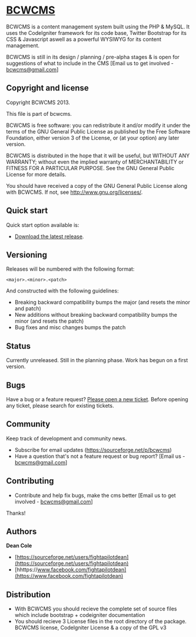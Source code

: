 # [BCWCMS](https://sourceforge.net/p/bcwcms) 

BCWCMS is a content management system built using the PHP & MySQL. It uses the CodeIgniter framework for its code base, Twitter Bootstrap for its CSS & Javascript aswell as a powerful WYSIWYG for its content management.

BCWCMS is still in its design / planning / pre-alpha stages & is open for suggestions of what to include in the CMS [Email us to get involved - bcwcms@gmail.com]



## Copyright and license

Copyright BCWCMS 2013.

This file is part of bcwcms.

BCWCMS is free software: you can redistribute it and/or modify
it under the terms of the GNU General Public License as published by
the Free Software Foundation, either version 3 of the License, or
(at your option) any later version.
	
BCWCMS is distributed in the hope that it will be useful,
but WITHOUT ANY WARRANTY; without even the implied warranty of
MERCHANTABILITY or FITNESS FOR A PARTICULAR PURPOSE.  See the
GNU General Public License for more details.

You should have received a copy of the GNU General Public License
along with BCWCMS.  If not, see <http://www.gnu.org/licenses/>.



## Quick start

Quick start option available is:

* [Download the latest release](https://sourceforge.net/projects/bcwcms/files/latest/download).



## Versioning

Releases will be numbered with the following format:

`<major>.<minor>.<patch>`

And constructed with the following guidelines:

* Breaking backward compatibility bumps the major (and resets the minor and patch)
* New additions without breaking backward compatibility bumps the minor (and resets the patch)
* Bug fixes and misc changes bumps the patch



## Status

Currently unreleased. Still in the planning phase. Work has begun on a first version.

## Bugs

Have a bug or a feature request? [Please open a new ticket](https://sourceforge.net/p/bcwcms/tickets/). Before opening any ticket, please search for existing tickets.



## Community

Keep track of development and community news.

* Subscribe for email updates (https://sourceforge.net/p/bcwcms)
* Have a question that's not a feature request or bug report? [Email us - bcwcms@gmail.com]



## Contributing

* Contribute and help fix bugs, make the cms better [Email us to get involved - bcwcms@gmail.com]

Thanks!



## Authors

**Dean Cole**

+ [https://sourceforge.net/users/fightapilotdean](https://sourceforge.net/users/fightapilotdean)
+ [hhttps://www.facebook.com/fightapilotdean](https://www.facebook.com/fightapilotdean)



## Distribution

* With BCWCMS you should recieve the complete set of source files which include bootstrap + codeigniter documentation
* You should recieve 3 License files in the root directory of the package. BCWCMS license, CodeIgniter License & a copy of the GPL v3
